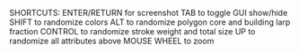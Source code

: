 SHORTCUTS:
    ENTER/RETURN for screenshot
    TAB to toggle GUI show/hide
    SHIFT to randomize colors
    ALT to randomize polygon core and building larp fraction
    CONTROL to randomize stroke weight and total size
    UP to randomize all attributes above
    MOUSE WHEEL to zoom